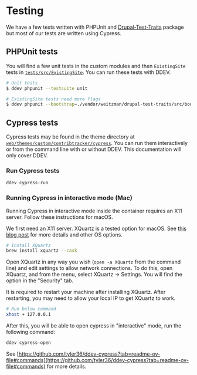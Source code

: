 # Testing

We have a few tests written with PHPUnit and [Drupal-Test-Traits](https://git.drupalcode.org/project/dtt) package but most of our tests are written using Cypress.

## PHPUnit tests

You will find a few unit tests in the custom modules and then `ExistingSite` tests in [`tests/src/ExistingSite`](tests/src/ExistingSite). You can run these tests with DDEV.

```bash
# Unit tests
$ ddev phpunit --testsuite unit

# ExistingSite tests need more flags
$ ddev phpunit --bootstrap=./vendor/weitzman/drupal-test-traits/src/bootstrap-fast.php --configuration ./phpunit.xml --testsuite existing-site
```

## Cypress tests

Cypress tests may be found in the theme directory at [`web/themes/custom/contribtracker/cypress`](web/themes/custom/contribtracker/cypress). You can run them interactively or from the command line with or without DDEV. This documentation will only cover DDEV.

### Run Cypress tests

```bash
ddev cypress-run
```

### Running Cypress in interactive mode (Mac)

Running Cypress in interactive mode inside the container requires an X11 server. Follow these instructions for macOS.

We first need an X11 server. XQuartz is a tested option for macOS. See [this blog post](https://sourabhbajaj.com/blog/2017/02/07/gui-applications-docker-mac/) for more details and other OS options.

```bash
# Install XQuartz
brew install xquartz --cask
```

Open XQuartz in any way you wish (`open -a XQuartz` from the command line) and edit settings to allow network connections. To do this, open XQuartz, and from the menu, select XQuartz -> Settings. You will find the option in the "Security" tab.

It is required to restart your machine after installing XQuartz. After restarting, you may need to allow your local IP to get XQuartz to work.

```bash
# Run below command
xhost + 127.0.0.1
```

After this, you will be able to open cypress in "interactive" mode, run the following command:

```bash
ddev cypress-open
```

See [https://github.com/tyler36/ddev-cypress?tab=readme-ov-file#commands](https://github.com/tyler36/ddev-cypress?tab=readme-ov-file#commands) for more details.
